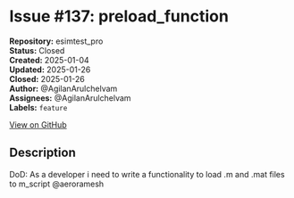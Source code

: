 # Issue #137: preload_function 

**Repository:** esimtest_pro  
**Status:** Closed  
**Created:** 2025-01-04  
**Updated:** 2025-01-26  
**Closed:** 2025-01-26  
**Author:** @AgilanArulchelvam  
**Assignees:** @AgilanArulchelvam  
**Labels:** `feature`  

[View on GitHub](https://github.com/Simtestlab/esimtest_pro/issues/137)

## Description

DoD:
As a developer i need to write a functionality to load .m and .mat files to m_script @aeroramesh 
